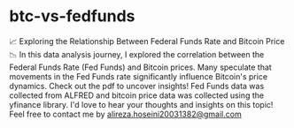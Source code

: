 # btc-vs-fedfunds
📈 Exploring the Relationship Between Federal Funds Rate and Bitcoin Price 📉
In this data analysis journey, I explored the correlation between the Federal Funds Rate (Fed Funds) and Bitcoin prices.
Many speculate that movements in the Fed Funds rate significantly influence Bitcoin's price dynamics. Check out the pdf  to uncover insights! 
Fed Funds data was collected from ALFRED and bitcoin price data was collected using the yfinance library.
I'd love to hear your thoughts and insights on this topic! Feel free to contact me by alireza.hoseini20031382@gmail.com
